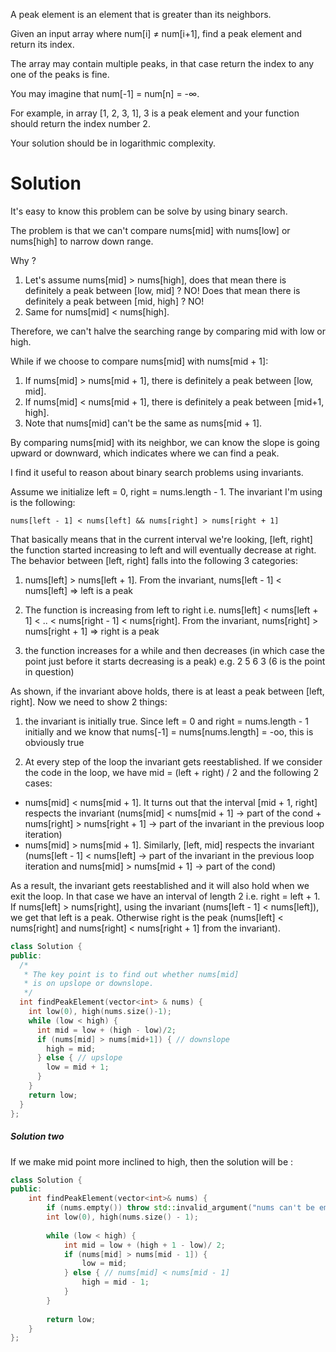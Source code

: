 A peak element is an element that is greater than its neighbors.

Given an input array where num[i] ≠ num[i+1], find a peak element and return its index.

The array may contain multiple peaks, in that case return the index to any one of the peaks is fine.

You may imagine that num[-1] = num[n] = -∞.

For example, in array [1, 2, 3, 1], 3 is a peak element and your function should return the index number 2.

Your solution should be in logarithmic complexity.
  
# Solution

It's easy to know this problem can be solve by using binary search.

The problem is that we can't compare nums[mid] with nums[low] or nums[high] to narrow down range.

Why ? 

1. Let's assume nums[mid] > nums[high], does that mean there is definitely a peak between [low, mid] ? NO!
   Does that mean there is definitely a peak between [mid, high] ? NO!
2. Same for nums[mid] < nums[high].  

Therefore, we can't halve the searching range by comparing mid with low or high.

While if we choose to compare nums[mid] with nums[mid + 1]:

1. If nums[mid] > nums[mid + 1], there is definitely a peak between [low, mid].
2. If nums[mid] < nums[mid + 1], there is definitely a peak between [mid+1, high].  
3. Note that nums[mid] can't be the same as nums[mid + 1].  

By comparing nums[mid] with its neighbor, we can know the slope is going upward or downward, which indicates where we can find a peak.


I find it useful to reason about binary search problems using invariants.

Assume we initialize left = 0, right = nums.length - 1. The invariant I'm using is the following:

``` nums[left - 1] < nums[left] && nums[right] > nums[right + 1] ```

That basically means that in the current interval we're looking, [left, right] the function started increasing to left and will eventually decrease at right. The behavior between [left, right] falls into the following 3 categories:

1. nums[left] > nums[left + 1]. From the invariant, nums[left - 1] < nums[left] => left is a peak

2. The function is increasing from left to right i.e. nums[left] < nums[left + 1] < .. < nums[right - 1] < nums[right]. From the invariant, nums[right] > nums[right + 1] => right is a peak

3. the function increases for a while and then decreases (in which case the point just before it starts decreasing is a peak) e.g. 2 5 6 3 (6 is the point in question)
  
As shown, if the invariant above holds, there is at least a peak between [left, right]. Now we need to show 2 things:

1. the invariant is initially true. Since left = 0 and right = nums.length - 1 initially and we know that nums[-1] = nums[nums.length] = -oo, this is obviously true

2. At every step of the loop the invariant gets reestablished. If we consider the code in the loop, we have mid = (left + right) / 2 and the following 2 cases:
  * nums[mid] < nums[mid + 1]. It turns out that the interval [mid + 1, right] respects the invariant (nums[mid] < nums[mid + 1] -> part of the cond + nums[right] > nums[right + 1] -> part of the invariant in the previous loop iteration)
  * nums[mid] > nums[mid + 1]. Similarly, [left, mid] respects the invariant (nums[left - 1] < nums[left] -> part of the invariant in the previous loop iteration and nums[mid] > nums[mid + 1] -> part of the cond)  

As a result, the invariant gets reestablished and it will also hold when we exit the loop. In that case we have an interval of length 2 i.e. right = left + 1. If nums[left] > nums[right], using the invariant (nums[left - 1] < nums[left]), we get that left is a peak. Otherwise right is the peak (nums[left] < nums[right] and nums[right] < nums[right + 1] from the invariant).

```cpp
class Solution {
public:
  /*
   * The key point is to find out whether nums[mid]
   * is on upslope or downslope.
   */
  int findPeakElement(vector<int> & nums) {
    int low(0), high(nums.size()-1);
    while (low < high) {
      int mid = low + (high - low)/2;
      if (nums[mid] > nums[mid+1]) { // downslope
        high = mid;
      } else { // upslope 
        low = mid + 1;
      }
    }
    return low;
  }
};
```

##### Solution two

If we make mid point more inclined to high, then the solution will be :

```cpp
class Solution {
public:
    int findPeakElement(vector<int>& nums) {
        if (nums.empty()) throw std::invalid_argument("nums can't be empty!");
        int low(0), high(nums.size() - 1);
        
        while (low < high) {
            int mid = low + (high + 1 - low)/ 2;
            if (nums[mid] > nums[mid - 1]) {
                low = mid;
            } else { // nums[mid] < nums[mid - 1]
                high = mid - 1;
            }
        }
        
        return low;
    }
};
```
